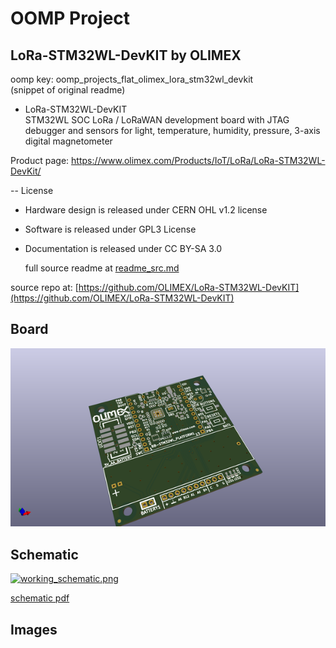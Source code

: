 # OOMP Project  
## LoRa-STM32WL-DevKIT  by OLIMEX  
  
oomp key: oomp_projects_flat_olimex_lora_stm32wl_devkit  
(snippet of original readme)  
  
- LoRa-STM32WL-DevKIT  
STM32WL SOC LoRa / LoRaWAN development board with JTAG debugger and sensors for light, temperature, humidity, pressure, 3-axis digital magnetometer  
  
Product page: https://www.olimex.com/Products/IoT/LoRa/LoRa-STM32WL-DevKit/  
  
-- License  
* Hardware design is released under CERN OHL v1.2 license  
* Software is released under GPL3 License  
* Documentation is released under CC BY-SA 3.0  
  
  
  full source readme at [readme_src.md](readme_src.md)  
  
source repo at: [https://github.com/OLIMEX/LoRa-STM32WL-DevKIT](https://github.com/OLIMEX/LoRa-STM32WL-DevKIT)  
## Board  
  
[![working_3d.png](working_3d_600.png)](working_3d.png)  
## Schematic  
  
[![working_schematic.png](working_schematic_600.png)](working_schematic.png)  
  
[schematic pdf](working_schematic.pdf)  
## Images  
